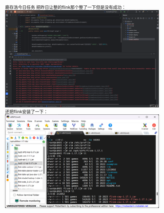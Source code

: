 鹿存浩今日任务
把昨日让整的flink那个整了一下但是没有成功：
![img_1.png](img_1.png)
还把flink安装了一下：
![img_14.png](img%2Fimg_14.png)